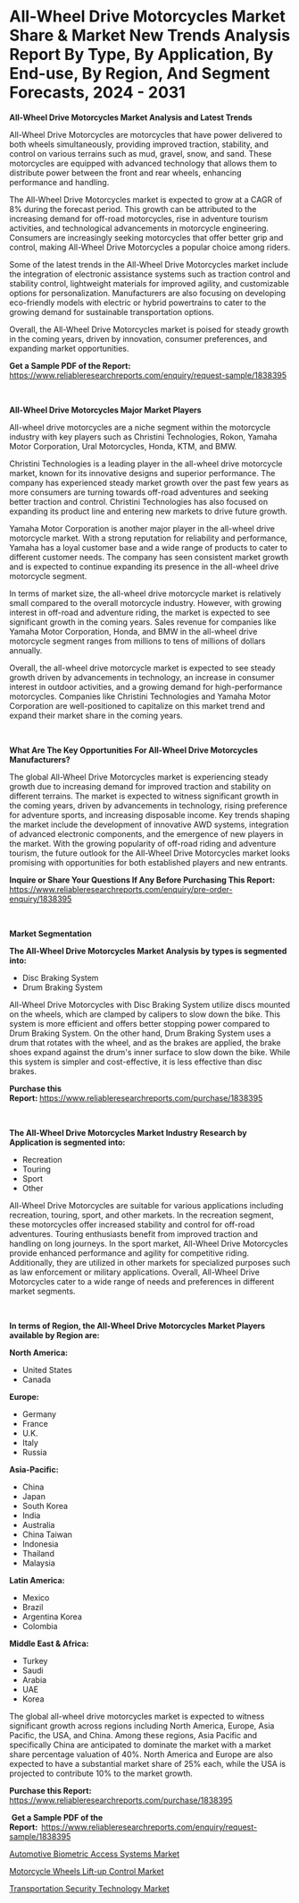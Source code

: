 <p><h1>All-Wheel Drive Motorcycles Market Share & Market New Trends Analysis Report By Type, By Application, By End-use, By Region, And Segment Forecasts, 2024 - 2031</h1></p><p><strong>All-Wheel Drive Motorcycles Market Analysis and Latest Trends</strong></p>
<p><p>All-Wheel Drive Motorcycles are motorcycles that have power delivered to both wheels simultaneously, providing improved traction, stability, and control on various terrains such as mud, gravel, snow, and sand. These motorcycles are equipped with advanced technology that allows them to distribute power between the front and rear wheels, enhancing performance and handling.</p><p>The All-Wheel Drive Motorcycles market is expected to grow at a CAGR of 8% during the forecast period. This growth can be attributed to the increasing demand for off-road motorcycles, rise in adventure tourism activities, and technological advancements in motorcycle engineering. Consumers are increasingly seeking motorcycles that offer better grip and control, making All-Wheel Drive Motorcycles a popular choice among riders.</p><p>Some of the latest trends in the All-Wheel Drive Motorcycles market include the integration of electronic assistance systems such as traction control and stability control, lightweight materials for improved agility, and customizable options for personalization. Manufacturers are also focusing on developing eco-friendly models with electric or hybrid powertrains to cater to the growing demand for sustainable transportation options.</p><p>Overall, the All-Wheel Drive Motorcycles market is poised for steady growth in the coming years, driven by innovation, consumer preferences, and expanding market opportunities.</p></p>
<p><strong>Get a Sample PDF of the Report:&nbsp;</strong> <a href="https://www.reliableresearchreports.com/enquiry/request-sample/1838395">https://www.reliableresearchreports.com/enquiry/request-sample/1838395</a></p>
<p>&nbsp;</p>
<p><strong>All-Wheel Drive Motorcycles Major Market Players</strong></p>
<p><p>All-wheel drive motorcycles are a niche segment within the motorcycle industry with key players such as Christini Technologies, Rokon, Yamaha Motor Corporation, Ural Motorcycles, Honda, KTM, and BMW.</p><p>Christini Technologies is a leading player in the all-wheel drive motorcycle market, known for its innovative designs and superior performance. The company has experienced steady market growth over the past few years as more consumers are turning towards off-road adventures and seeking better traction and control. Christini Technologies has also focused on expanding its product line and entering new markets to drive future growth.</p><p>Yamaha Motor Corporation is another major player in the all-wheel drive motorcycle market. With a strong reputation for reliability and performance, Yamaha has a loyal customer base and a wide range of products to cater to different customer needs. The company has seen consistent market growth and is expected to continue expanding its presence in the all-wheel drive motorcycle segment.</p><p>In terms of market size, the all-wheel drive motorcycle market is relatively small compared to the overall motorcycle industry. However, with growing interest in off-road and adventure riding, the market is expected to see significant growth in the coming years. Sales revenue for companies like Yamaha Motor Corporation, Honda, and BMW in the all-wheel drive motorcycle segment ranges from millions to tens of millions of dollars annually.</p><p>Overall, the all-wheel drive motorcycle market is expected to see steady growth driven by advancements in technology, an increase in consumer interest in outdoor activities, and a growing demand for high-performance motorcycles. Companies like Christini Technologies and Yamaha Motor Corporation are well-positioned to capitalize on this market trend and expand their market share in the coming years.</p></p>
<p>&nbsp;</p>
<p><strong>What Are The Key Opportunities For All-Wheel Drive Motorcycles Manufacturers?</strong></p>
<p><p>The global All-Wheel Drive Motorcycles market is experiencing steady growth due to increasing demand for improved traction and stability on different terrains. The market is expected to witness significant growth in the coming years, driven by advancements in technology, rising preference for adventure sports, and increasing disposable income. Key trends shaping the market include the development of innovative AWD systems, integration of advanced electronic components, and the emergence of new players in the market. With the growing popularity of off-road riding and adventure tourism, the future outlook for the All-Wheel Drive Motorcycles market looks promising with opportunities for both established players and new entrants.</p></p>
<p><strong>Inquire or Share Your Questions If Any Before Purchasing This Report:</strong> <a href="https://www.reliableresearchreports.com/enquiry/pre-order-enquiry/1838395">https://www.reliableresearchreports.com/enquiry/pre-order-enquiry/1838395</a></p>
<p>&nbsp;</p>
<p><strong>Market Segmentation</strong></p>
<p><strong>The All-Wheel Drive Motorcycles Market Analysis by types is segmented into:</strong></p>
<p><ul><li>Disc Braking System</li><li>Drum Braking System</li></ul></p>
<p><p>All-Wheel Drive Motorcycles with Disc Braking System utilize discs mounted on the wheels, which are clamped by calipers to slow down the bike. This system is more efficient and offers better stopping power compared to Drum Braking System. On the other hand, Drum Braking System uses a drum that rotates with the wheel, and as the brakes are applied, the brake shoes expand against the drum's inner surface to slow down the bike. While this system is simpler and cost-effective, it is less effective than disc brakes.</p></p>
<p><strong>Purchase this Report:&nbsp;</strong><a href="https://www.reliableresearchreports.com/purchase/1838395">https://www.reliableresearchreports.com/purchase/1838395</a></p>
<p>&nbsp;</p>
<p><strong>The All-Wheel Drive Motorcycles Market Industry Research by Application is segmented into:</strong></p>
<p><ul><li>Recreation</li><li>Touring</li><li>Sport</li><li>Other</li></ul></p>
<p><p>All-Wheel Drive Motorcycles are suitable for various applications including recreation, touring, sport, and other markets. In the recreation segment, these motorcycles offer increased stability and control for off-road adventures. Touring enthusiasts benefit from improved traction and handling on long journeys. In the sport market, All-Wheel Drive Motorcycles provide enhanced performance and agility for competitive riding. Additionally, they are utilized in other markets for specialized purposes such as law enforcement or military applications. Overall, All-Wheel Drive Motorcycles cater to a wide range of needs and preferences in different market segments.</p></p>
<p>&nbsp;</p>
<p><strong>In terms of Region, the All-Wheel Drive Motorcycles Market Players available by Region are:</strong></p>
<p>
    <p> <strong> North America: </strong>
        <ul>
            <li>United States</li>
            <li>Canada</li>
        </ul>
        </p> 
    <p> <strong> Europe: </strong>
        <ul>
            <li>Germany</li>
            <li>France</li>
            <li>U.K.</li>
            <li>Italy</li>
            <li>Russia</li>
        </ul>
        </p> 
    <p> <strong> Asia-Pacific: </strong>
        <ul>
            <li>China</li>
            <li>Japan</li>
            <li>South Korea</li>
            <li>India</li>
            <li>Australia</li>
            <li>China Taiwan</li>
            <li>Indonesia</li>
            <li>Thailand</li>
            <li>Malaysia</li>
        </ul>
        </p> 
    <p> <strong> Latin America: </strong>
        <ul>
            <li>Mexico</li>
            <li>Brazil</li>
            <li>Argentina Korea</li>
            <li>Colombia</li>
        </ul>
        </p> 
    <p> <strong> Middle East & Africa: </strong>
        <ul>
            <li>Turkey</li>
            <li>Saudi</li>
            <li>Arabia</li>
            <li>UAE</li>
            <li>Korea</li>
        </ul>
    </p>
    </p>
<p><p>The global all-wheel drive motorcycles market is expected to witness significant growth across regions including North America, Europe, Asia Pacific, the USA, and China. Among these regions, Asia Pacific and specifically China are anticipated to dominate the market with a market share percentage valuation of 40%. North America and Europe are also expected to have a substantial market share of 25% each, while the USA is projected to contribute 10% to the market growth.</p></p>
<p><strong>Purchase this Report: </strong><a href="https://www.reliableresearchreports.com/purchase/1838395">https://www.reliableresearchreports.com/purchase/1838395</a></p>
<p>&nbsp;<strong>Get a Sample PDF of the Report:&nbsp;&nbsp;</strong><a href="https://www.reliableresearchreports.com/enquiry/request-sample/1838395">https://www.reliableresearchreports.com/enquiry/request-sample/1838395</a></p>
<p><strong></strong></p>
<p><p><a href="https://github.com/provorikovar/Market-Research-Report-List-3/blob/main/automotive-biometric-access-systems-market.md">Automotive Biometric Access Systems Market</a></p><p><a href="https://github.com/angelajermaine/Market-Research-Report-List-2/blob/main/motorcycle-wheels-lift-up-control-market.md">Motorcycle Wheels Lift-up Control Market</a></p><p><a href="https://github.com/beatblasta/Market-Research-Report-List-2/blob/main/transportation-security-technology-market.md">Transportation Security Technology Market</a></p></p>